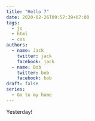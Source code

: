 ```yaml
---
title: "Hello 7"
date: 2020-02-26T09:57:39+07:00
tags:
  - js
  - html
  - css
authors:
  - name: Jack
    twitter: jack
    facebook: jack
  - name: Bob
    twitter: bob
    facebook: bob
draft: false
series:
  - Go to my home
---
```


Yesterday!
